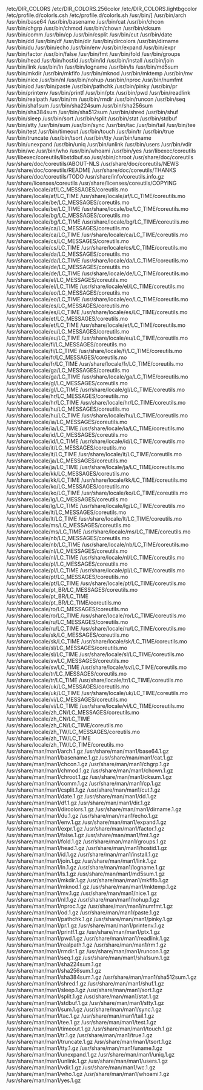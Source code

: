 /etc/DIR_COLORS
/etc/DIR_COLORS.256color
/etc/DIR_COLORS.lightbgcolor
/etc/profile.d/colorls.csh
/etc/profile.d/colorls.sh
/usr/bin/[
/usr/bin/arch
/usr/bin/base64
/usr/bin/basename
/usr/bin/cat
/usr/bin/chcon
/usr/bin/chgrp
/usr/bin/chmod
/usr/bin/chown
/usr/bin/cksum
/usr/bin/comm
/usr/bin/cp
/usr/bin/csplit
/usr/bin/cut
/usr/bin/date
/usr/bin/dd
/usr/bin/df
/usr/bin/dir
/usr/bin/dircolors
/usr/bin/dirname
/usr/bin/du
/usr/bin/echo
/usr/bin/env
/usr/bin/expand
/usr/bin/expr
/usr/bin/factor
/usr/bin/false
/usr/bin/fmt
/usr/bin/fold
/usr/bin/groups
/usr/bin/head
/usr/bin/hostid
/usr/bin/id
/usr/bin/install
/usr/bin/join
/usr/bin/link
/usr/bin/ln
/usr/bin/logname
/usr/bin/ls
/usr/bin/md5sum
/usr/bin/mkdir
/usr/bin/mkfifo
/usr/bin/mknod
/usr/bin/mktemp
/usr/bin/mv
/usr/bin/nice
/usr/bin/nl
/usr/bin/nohup
/usr/bin/nproc
/usr/bin/numfmt
/usr/bin/od
/usr/bin/paste
/usr/bin/pathchk
/usr/bin/pinky
/usr/bin/pr
/usr/bin/printenv
/usr/bin/printf
/usr/bin/ptx
/usr/bin/pwd
/usr/bin/readlink
/usr/bin/realpath
/usr/bin/rm
/usr/bin/rmdir
/usr/bin/runcon
/usr/bin/seq
/usr/bin/sha1sum
/usr/bin/sha224sum
/usr/bin/sha256sum
/usr/bin/sha384sum
/usr/bin/sha512sum
/usr/bin/shred
/usr/bin/shuf
/usr/bin/sleep
/usr/bin/sort
/usr/bin/split
/usr/bin/stat
/usr/bin/stdbuf
/usr/bin/stty
/usr/bin/sum
/usr/bin/sync
/usr/bin/tac
/usr/bin/tail
/usr/bin/tee
/usr/bin/test
/usr/bin/timeout
/usr/bin/touch
/usr/bin/tr
/usr/bin/true
/usr/bin/truncate
/usr/bin/tsort
/usr/bin/tty
/usr/bin/uname
/usr/bin/unexpand
/usr/bin/uniq
/usr/bin/unlink
/usr/bin/users
/usr/bin/vdir
/usr/bin/wc
/usr/bin/who
/usr/bin/whoami
/usr/bin/yes
/usr/libexec/coreutils
/usr/libexec/coreutils/libstdbuf.so
/usr/sbin/chroot
/usr/share/doc/coreutils
/usr/share/doc/coreutils/ABOUT-NLS
/usr/share/doc/coreutils/NEWS
/usr/share/doc/coreutils/README
/usr/share/doc/coreutils/THANKS
/usr/share/doc/coreutils/TODO
/usr/share/info/coreutils.info.gz
/usr/share/licenses/coreutils
/usr/share/licenses/coreutils/COPYING
/usr/share/locale/af/LC_MESSAGES/coreutils.mo
/usr/share/locale/af/LC_TIME
/usr/share/locale/af/LC_TIME/coreutils.mo
/usr/share/locale/be/LC_MESSAGES/coreutils.mo
/usr/share/locale/be/LC_TIME
/usr/share/locale/be/LC_TIME/coreutils.mo
/usr/share/locale/bg/LC_MESSAGES/coreutils.mo
/usr/share/locale/bg/LC_TIME
/usr/share/locale/bg/LC_TIME/coreutils.mo
/usr/share/locale/ca/LC_MESSAGES/coreutils.mo
/usr/share/locale/ca/LC_TIME
/usr/share/locale/ca/LC_TIME/coreutils.mo
/usr/share/locale/cs/LC_MESSAGES/coreutils.mo
/usr/share/locale/cs/LC_TIME
/usr/share/locale/cs/LC_TIME/coreutils.mo
/usr/share/locale/da/LC_MESSAGES/coreutils.mo
/usr/share/locale/da/LC_TIME
/usr/share/locale/da/LC_TIME/coreutils.mo
/usr/share/locale/de/LC_MESSAGES/coreutils.mo
/usr/share/locale/de/LC_TIME
/usr/share/locale/de/LC_TIME/coreutils.mo
/usr/share/locale/el/LC_MESSAGES/coreutils.mo
/usr/share/locale/el/LC_TIME
/usr/share/locale/el/LC_TIME/coreutils.mo
/usr/share/locale/eo/LC_MESSAGES/coreutils.mo
/usr/share/locale/eo/LC_TIME
/usr/share/locale/eo/LC_TIME/coreutils.mo
/usr/share/locale/es/LC_MESSAGES/coreutils.mo
/usr/share/locale/es/LC_TIME
/usr/share/locale/es/LC_TIME/coreutils.mo
/usr/share/locale/et/LC_MESSAGES/coreutils.mo
/usr/share/locale/et/LC_TIME
/usr/share/locale/et/LC_TIME/coreutils.mo
/usr/share/locale/eu/LC_MESSAGES/coreutils.mo
/usr/share/locale/eu/LC_TIME
/usr/share/locale/eu/LC_TIME/coreutils.mo
/usr/share/locale/fi/LC_MESSAGES/coreutils.mo
/usr/share/locale/fi/LC_TIME
/usr/share/locale/fi/LC_TIME/coreutils.mo
/usr/share/locale/fr/LC_MESSAGES/coreutils.mo
/usr/share/locale/fr/LC_TIME
/usr/share/locale/fr/LC_TIME/coreutils.mo
/usr/share/locale/ga/LC_MESSAGES/coreutils.mo
/usr/share/locale/ga/LC_TIME
/usr/share/locale/ga/LC_TIME/coreutils.mo
/usr/share/locale/gl/LC_MESSAGES/coreutils.mo
/usr/share/locale/gl/LC_TIME
/usr/share/locale/gl/LC_TIME/coreutils.mo
/usr/share/locale/hr/LC_MESSAGES/coreutils.mo
/usr/share/locale/hr/LC_TIME
/usr/share/locale/hr/LC_TIME/coreutils.mo
/usr/share/locale/hu/LC_MESSAGES/coreutils.mo
/usr/share/locale/hu/LC_TIME
/usr/share/locale/hu/LC_TIME/coreutils.mo
/usr/share/locale/ia/LC_MESSAGES/coreutils.mo
/usr/share/locale/ia/LC_TIME
/usr/share/locale/ia/LC_TIME/coreutils.mo
/usr/share/locale/id/LC_MESSAGES/coreutils.mo
/usr/share/locale/id/LC_TIME
/usr/share/locale/id/LC_TIME/coreutils.mo
/usr/share/locale/it/LC_MESSAGES/coreutils.mo
/usr/share/locale/it/LC_TIME
/usr/share/locale/it/LC_TIME/coreutils.mo
/usr/share/locale/ja/LC_MESSAGES/coreutils.mo
/usr/share/locale/ja/LC_TIME
/usr/share/locale/ja/LC_TIME/coreutils.mo
/usr/share/locale/kk/LC_MESSAGES/coreutils.mo
/usr/share/locale/kk/LC_TIME
/usr/share/locale/kk/LC_TIME/coreutils.mo
/usr/share/locale/ko/LC_MESSAGES/coreutils.mo
/usr/share/locale/ko/LC_TIME
/usr/share/locale/ko/LC_TIME/coreutils.mo
/usr/share/locale/lg/LC_MESSAGES/coreutils.mo
/usr/share/locale/lg/LC_TIME
/usr/share/locale/lg/LC_TIME/coreutils.mo
/usr/share/locale/lt/LC_MESSAGES/coreutils.mo
/usr/share/locale/lt/LC_TIME
/usr/share/locale/lt/LC_TIME/coreutils.mo
/usr/share/locale/ms/LC_MESSAGES/coreutils.mo
/usr/share/locale/ms/LC_TIME
/usr/share/locale/ms/LC_TIME/coreutils.mo
/usr/share/locale/nb/LC_MESSAGES/coreutils.mo
/usr/share/locale/nb/LC_TIME
/usr/share/locale/nb/LC_TIME/coreutils.mo
/usr/share/locale/nl/LC_MESSAGES/coreutils.mo
/usr/share/locale/nl/LC_TIME
/usr/share/locale/nl/LC_TIME/coreutils.mo
/usr/share/locale/pl/LC_MESSAGES/coreutils.mo
/usr/share/locale/pl/LC_TIME
/usr/share/locale/pl/LC_TIME/coreutils.mo
/usr/share/locale/pt/LC_MESSAGES/coreutils.mo
/usr/share/locale/pt/LC_TIME
/usr/share/locale/pt/LC_TIME/coreutils.mo
/usr/share/locale/pt_BR/LC_MESSAGES/coreutils.mo
/usr/share/locale/pt_BR/LC_TIME
/usr/share/locale/pt_BR/LC_TIME/coreutils.mo
/usr/share/locale/ro/LC_MESSAGES/coreutils.mo
/usr/share/locale/ro/LC_TIME
/usr/share/locale/ro/LC_TIME/coreutils.mo
/usr/share/locale/ru/LC_MESSAGES/coreutils.mo
/usr/share/locale/ru/LC_TIME
/usr/share/locale/ru/LC_TIME/coreutils.mo
/usr/share/locale/sk/LC_MESSAGES/coreutils.mo
/usr/share/locale/sk/LC_TIME
/usr/share/locale/sk/LC_TIME/coreutils.mo
/usr/share/locale/sl/LC_MESSAGES/coreutils.mo
/usr/share/locale/sl/LC_TIME
/usr/share/locale/sl/LC_TIME/coreutils.mo
/usr/share/locale/sv/LC_MESSAGES/coreutils.mo
/usr/share/locale/sv/LC_TIME
/usr/share/locale/sv/LC_TIME/coreutils.mo
/usr/share/locale/tr/LC_MESSAGES/coreutils.mo
/usr/share/locale/tr/LC_TIME
/usr/share/locale/tr/LC_TIME/coreutils.mo
/usr/share/locale/uk/LC_MESSAGES/coreutils.mo
/usr/share/locale/uk/LC_TIME
/usr/share/locale/uk/LC_TIME/coreutils.mo
/usr/share/locale/vi/LC_MESSAGES/coreutils.mo
/usr/share/locale/vi/LC_TIME
/usr/share/locale/vi/LC_TIME/coreutils.mo
/usr/share/locale/zh_CN/LC_MESSAGES/coreutils.mo
/usr/share/locale/zh_CN/LC_TIME
/usr/share/locale/zh_CN/LC_TIME/coreutils.mo
/usr/share/locale/zh_TW/LC_MESSAGES/coreutils.mo
/usr/share/locale/zh_TW/LC_TIME
/usr/share/locale/zh_TW/LC_TIME/coreutils.mo
/usr/share/man/man1/arch.1.gz
/usr/share/man/man1/base64.1.gz
/usr/share/man/man1/basename.1.gz
/usr/share/man/man1/cat.1.gz
/usr/share/man/man1/chcon.1.gz
/usr/share/man/man1/chgrp.1.gz
/usr/share/man/man1/chmod.1.gz
/usr/share/man/man1/chown.1.gz
/usr/share/man/man1/chroot.1.gz
/usr/share/man/man1/cksum.1.gz
/usr/share/man/man1/comm.1.gz
/usr/share/man/man1/cp.1.gz
/usr/share/man/man1/csplit.1.gz
/usr/share/man/man1/cut.1.gz
/usr/share/man/man1/date.1.gz
/usr/share/man/man1/dd.1.gz
/usr/share/man/man1/df.1.gz
/usr/share/man/man1/dir.1.gz
/usr/share/man/man1/dircolors.1.gz
/usr/share/man/man1/dirname.1.gz
/usr/share/man/man1/du.1.gz
/usr/share/man/man1/echo.1.gz
/usr/share/man/man1/env.1.gz
/usr/share/man/man1/expand.1.gz
/usr/share/man/man1/expr.1.gz
/usr/share/man/man1/factor.1.gz
/usr/share/man/man1/false.1.gz
/usr/share/man/man1/fmt.1.gz
/usr/share/man/man1/fold.1.gz
/usr/share/man/man1/groups.1.gz
/usr/share/man/man1/head.1.gz
/usr/share/man/man1/hostid.1.gz
/usr/share/man/man1/id.1.gz
/usr/share/man/man1/install.1.gz
/usr/share/man/man1/join.1.gz
/usr/share/man/man1/link.1.gz
/usr/share/man/man1/ln.1.gz
/usr/share/man/man1/logname.1.gz
/usr/share/man/man1/ls.1.gz
/usr/share/man/man1/md5sum.1.gz
/usr/share/man/man1/mkdir.1.gz
/usr/share/man/man1/mkfifo.1.gz
/usr/share/man/man1/mknod.1.gz
/usr/share/man/man1/mktemp.1.gz
/usr/share/man/man1/mv.1.gz
/usr/share/man/man1/nice.1.gz
/usr/share/man/man1/nl.1.gz
/usr/share/man/man1/nohup.1.gz
/usr/share/man/man1/nproc.1.gz
/usr/share/man/man1/numfmt.1.gz
/usr/share/man/man1/od.1.gz
/usr/share/man/man1/paste.1.gz
/usr/share/man/man1/pathchk.1.gz
/usr/share/man/man1/pinky.1.gz
/usr/share/man/man1/pr.1.gz
/usr/share/man/man1/printenv.1.gz
/usr/share/man/man1/printf.1.gz
/usr/share/man/man1/ptx.1.gz
/usr/share/man/man1/pwd.1.gz
/usr/share/man/man1/readlink.1.gz
/usr/share/man/man1/realpath.1.gz
/usr/share/man/man1/rm.1.gz
/usr/share/man/man1/rmdir.1.gz
/usr/share/man/man1/runcon.1.gz
/usr/share/man/man1/seq.1.gz
/usr/share/man/man1/sha1sum.1.gz
/usr/share/man/man1/sha224sum.1.gz
/usr/share/man/man1/sha256sum.1.gz
/usr/share/man/man1/sha384sum.1.gz
/usr/share/man/man1/sha512sum.1.gz
/usr/share/man/man1/shred.1.gz
/usr/share/man/man1/shuf.1.gz
/usr/share/man/man1/sleep.1.gz
/usr/share/man/man1/sort.1.gz
/usr/share/man/man1/split.1.gz
/usr/share/man/man1/stat.1.gz
/usr/share/man/man1/stdbuf.1.gz
/usr/share/man/man1/stty.1.gz
/usr/share/man/man1/sum.1.gz
/usr/share/man/man1/sync.1.gz
/usr/share/man/man1/tac.1.gz
/usr/share/man/man1/tail.1.gz
/usr/share/man/man1/tee.1.gz
/usr/share/man/man1/test.1.gz
/usr/share/man/man1/timeout.1.gz
/usr/share/man/man1/touch.1.gz
/usr/share/man/man1/tr.1.gz
/usr/share/man/man1/true.1.gz
/usr/share/man/man1/truncate.1.gz
/usr/share/man/man1/tsort.1.gz
/usr/share/man/man1/tty.1.gz
/usr/share/man/man1/uname.1.gz
/usr/share/man/man1/unexpand.1.gz
/usr/share/man/man1/uniq.1.gz
/usr/share/man/man1/unlink.1.gz
/usr/share/man/man1/users.1.gz
/usr/share/man/man1/vdir.1.gz
/usr/share/man/man1/wc.1.gz
/usr/share/man/man1/who.1.gz
/usr/share/man/man1/whoami.1.gz
/usr/share/man/man1/yes.1.gz

